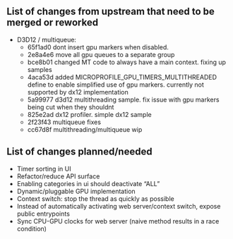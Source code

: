 ## List of changes from upstream that need to be merged or reworked

- D3D12 / multiqueue:
	- 65f1ad0 dont insert gpu markers when disabled.
	- 2e8a4e6 move all gpu queues to a separate group
	- bce8b01 changed MT code to always have a main context. fixing up samples
	- 4aca53d added MICROPROFILE_GPU_TIMERS_MULTITHREADED define to enable simplified use of gpu markers. currently not supported by dx12 implementation
	- 5a99977 d3d12 multithreading sample. fix issue with gpu markers being cut when they shouldnt
	- 825e2ad dx12 profiler. simple dx12 sample
	- 2f23f43 multiqueue fixes
	- cc67d8f multithreading/multiqueue wip

## List of changes planned/needed

- Timer sorting in UI
- Refactor/reduce API surface
- Enabling categories in ui should deactivate “ALL”
- Dynamic/pluggable GPU implementation
- Context switch: stop the thread as quickly as possible
- Instead of automatically activating web server/context switch, expose public entrypoints
- Sync CPU-GPU clocks for web server (naive method results in a race condition)